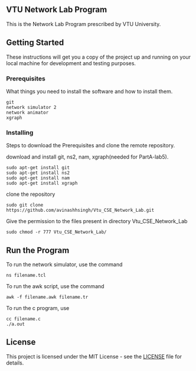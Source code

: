 ## VTU Network Lab Program

This is the Network Lab Program prescribed by VTU University.

## Getting Started

These instructions will get you a copy of the project up and running on your local machine for development and testing purposes.

### Prerequisites

What things you need to install the software and how to install them.

```
git
network simulator 2
network animator
xgraph
```

### Installing

Steps to download the Prerequisites and clone the remote repository.

download and install git, ns2, nam, xgraph(needed for PartA-lab5).

```
sudo apt-get install git
sudo apt-get install ns2
sudo apt-get install nam
sudo apt-get install xgraph
```

clone the repository

```
sudo git clone https://github.com/avinashhsingh/Vtu_CSE_Network_Lab.git
```

Give the permission to the files present in directory Vtu_CSE_Network_Lab

```
sudo chmod -r 777 Vtu_CSE_Network_Lab/
```

## Run the Program

To run the network simulator, use the command

```
ns filename.tcl
```
To run the awk script, use the command

```
awk -f filename.awk filename.tr
```
To run the c program, use 

```
cc filename.c
./a.out
```

## License

This project is licensed under the MIT License - see the [LICENSE](LICENSE) file for details.

